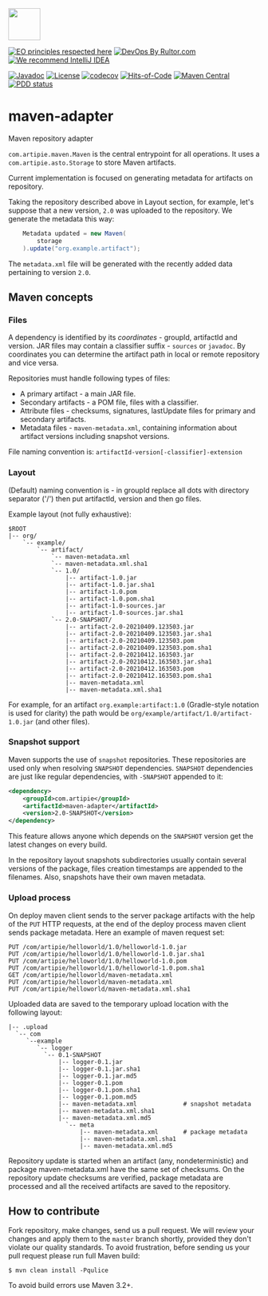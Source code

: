<img src="https://www.artipie.com/logo.svg" width="64px" height="64px"/>

[![EO principles respected here](https://www.elegantobjects.org/badge.svg)](https://www.elegantobjects.org)
[![DevOps By Rultor.com](http://www.rultor.com/b/artipie/maven-adapter)](http://www.rultor.com/p/artipie/maven-adapter)
[![We recommend IntelliJ IDEA](https://www.elegantobjects.org/intellij-idea.svg)](https://www.jetbrains.com/idea/)

[![Javadoc](http://www.javadoc.io/badge/com.artipie/maven-adapter.svg)](http://www.javadoc.io/doc/com.artipie/maven-adapter)
[![License](https://img.shields.io/badge/license-MIT-green.svg)](https://github.com/com.artipie/maven-adapter/blob/master/LICENSE.txt)
[![codecov](https://codecov.io/gh/artipie/maven-adapter/branch/master/graph/badge.svg)](https://codecov.io/gh/artipie/maven-adapter)
[![Hits-of-Code](https://hitsofcode.com/github/artipie/maven-adapter)](https://hitsofcode.com/view/github/artipie/maven-adapter)
[![Maven Central](https://img.shields.io/maven-central/v/com.artipie/maven-adapter.svg)](https://maven-badges.herokuapp.com/maven-central/com.artipie/maven-adapter)
[![PDD status](http://www.0pdd.com/svg?name=artipie/maven-adapter)](http://www.0pdd.com/p?name=artipie/maven-adapter)

# maven-adapter
Maven repository adapter

`com.artipie.maven.Maven` is the central entrypoint for all operations. It uses a
`com.artipie.asto.Storage` to store Maven artifacts.

Current implementation is focused on generating metadata for artifacts on repository.

Taking the repository described above in Layout section, for example, let's suppose that a new version, 
`2.0` was uploaded to the repository. We generate the metadata this way: 

```java
    Metadata updated = new Maven(
        storage
    ).update("org.example.artifact");
```

The `metadata.xml` file will be generated with the recently added data pertaining to version `2.0`.

## Maven concepts

### Files

A dependency is identified by its _coordinates_ - groupId, artifactId and version.
JAR files may contain a classifier suffix - `sources` or `javadoc`.
By coordinates you can determine the artifact path in local or remote repository and vice versa.

Repositories must handle following types of files:
- A primary artifact - a main JAR file.
- Secondary artifacts - a POM file, files with a classifier.
- Attribute files - checksums, signatures, lastUpdate files for primary and secondary artifacts.
- Metadata files - `maven-metadata.xml`, containing information about artifact versions
including snapshot versions.

File naming convention is:
`artifactId-version[-classifier]-extension`

### Layout

(Default) naming convention is - in groupId replace all dots with directory separator ('/')
then put artifactId, version and then go files.

Example layout (not fully exhaustive):
```
$ROOT
|-- org/
    `-- example/
        `-- artifact/
            `-- maven-metadata.xml
            `-- maven-metadata.xml.sha1
            `-- 1.0/
                |-- artifact-1.0.jar
                |-- artifact-1.0.jar.sha1
                |-- artifact-1.0.pom
                |-- artifact-1.0.pom.sha1
                |-- artifact-1.0-sources.jar
                |-- artifact-1.0-sources.jar.sha1
            `-- 2.0-SNAPSHOT/
                |-- artifact-2.0-20210409.123503.jar
                |-- artifact-2.0-20210409.123503.jar.sha1
                |-- artifact-2.0-20210409.123503.pom
                |-- artifact-2.0-20210409.123503.pom.sha1
                |-- artifact-2.0-20210412.163503.jar
                |-- artifact-2.0-20210412.163503.jar.sha1
                |-- artifact-2.0-20210412.163503.pom
                |-- artifact-2.0-20210412.163503.pom.sha1
                |-- maven-metadata.xml
                |-- maven-metadata.xml.sha1
```

For example, for an artifact `org.example:artifact:1.0` (Gradle-style notation is used for clarity)
the path would be `org/example/artifact/1.0/artifact-1.0.jar` (and other files).

### Snapshot support
Maven supports the use of `snapshot` repositories. These repositories are used only when resolving `SNAPSHOT` dependencies.
`SNAPSHOT` dependencies are just like regular dependencies, with `-SNAPSHOT` appended to it:

```xml
<dependency>
    <groupId>com.artipie</groupId>
    <artifactId>maven-adapter</artifactId>
    <version>2.0-SNAPSHOT</version>
</dependency>
```

This feature allows anyone which depends on the `SNAPSHOT` version get the latest changes on every build. 

In the repository layout snapshots subdirectories usually contain several versions of the package, 
files creation timestamps are appended to the filenames. Also, snapshots have their own maven metadata.

### Upload process
On deploy maven client sends to the server package artifacts with the help of the `PUT` HTTP requests, 
at the end of the deploy process maven client sends package metadata. 
Here an example of maven request set:
```commandline
PUT /com/artipie/helloworld/1.0/helloworld-1.0.jar
PUT /com/artipie/helloworld/1.0/helloworld-1.0.jar.sha1
PUT /com/artipie/helloworld/1.0/helloworld-1.0.pom
PUT /com/artipie/helloworld/1.0/helloworld-1.0.pom.sha1
GET /com/artipie/helloworld/maven-metadata.xml
PUT /com/artipie/helloworld/maven-metadata.xml
PUT /com/artipie/helloworld/maven-metadata.xml.sha1
```

Uploaded data are saved to the temporary upload location with the following layout:
```commandline
|-- .upload
  `-- com
     `--example
        `-- logger
          `-- 0.1-SNAPSHOT
              |-- logger-0.1.jar
              |-- logger-0.1.jar.sha1
              |-- logger-0.1.jar.md5
              |-- logger-0.1.pom
              |-- logger-0.1.pom.sha1
              |-- logger-0.1.pom.md5
              |-- maven-metadata.xml             # snapshot metadata
              |-- maven-metadata.xml.sha1
              |-- maven-metadata.xml.md5
                `-- meta
                    |-- maven-metadata.xml       # package metadata
                    |-- maven-metadata.xml.sha1
                    |-- maven-metadata.xml.md5
```

Repository update is started when an artifact (any, nondeterministic) and package maven-metadata.xml 
have the same set of checksums. On the repository update checksums are verified, 
package metadata are processed and all the received artifacts are saved to the repository. 

## How to contribute

Fork repository, make changes, send us a pull request. We will review
your changes and apply them to the `master` branch shortly, provided
they don't violate our quality standards. To avoid frustration, before
sending us your pull request please run full Maven build:

```
$ mvn clean install -Pqulice
```
To avoid build errors use Maven 3.2+.
